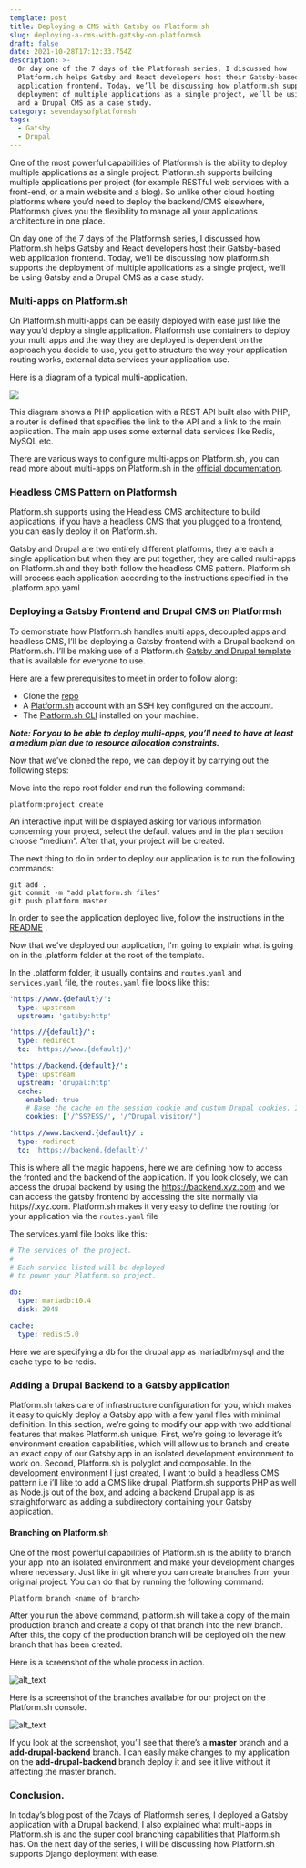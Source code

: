 ```yaml
---
template: post
title: Deploying a CMS with Gatsby on Platform.sh
slug: deploying-a-cms-with-gatsby-on-platformsh
draft: false
date: 2021-10-28T17:12:33.754Z
description: >-
  On day one of the 7 days of the Platformsh series, I discussed how
  Platform.sh helps Gatsby and React developers host their Gatsby-based web
  application frontend. Today, we’ll be discussing how platform.sh supports the
  deployment of multiple applications as a single project, we’ll be using Gatsby
  and a Drupal CMS as a case study.
category: sevendaysofplatformsh
tags:
  - Gatsby
  - Drupal
---
```


One of the most powerful capabilities of Platformsh is the ability to deploy multiple applications as a single project. Platform.sh supports building multiple applications per project (for example RESTful web services with a front-end, or a main website and a blog). So unlike other cloud hosting platforms where you’d need to deploy the backend/CMS elsewhere, Platformsh gives you the flexibility to manage all your applications architecture in one place.

On day one of the 7 days of the Platformsh series, I discussed how Platform.sh helps Gatsby and React developers host their Gatsby-based web application frontend. Today, we’ll be discussing how platform.sh supports the deployment of multiple applications as a single project, we’ll be using Gatsby and a Drupal CMS as a case study.

### Multi-apps on Platform.sh

On Platform.sh multi-apps can be easily deployed with ease just like the way you’d deploy a single application. Platformsh use containers to deploy your multi apps and the way they are deployed is dependent on the approach you decide to use, you get to structure the way your application routing works, external data services your application use.

Here is a diagram of a typical multi-application.

![](https://lh5.googleusercontent.com/DKH3dwyvzbl7bZBy7LuiQMVMC8DUqHHWm9iAgKV4-9gD-8NJR04S8xwe0obWE4TcSuOmohB4RszGD_BSSfe7Qal4hA-9ItfSlLG745SPIhAjnV6i9udpk50j5TrQ5CEBZHyMzW81)

This diagram shows a PHP application with a REST API built also with PHP, a router is defined that specifies the link to the API and a link to the main application. The main app uses some external data services like Redis, MySQL etc.

There are various ways to configure multi-apps on Platform.sh, you can read more about multi-apps on Platform.sh in the [official documentation](https://docs.platform.sh/configuration/app/multi-app.html).

### Headless CMS Pattern on Platformsh

Platform.sh supports using the Headless CMS architecture to build applications, if you have a headless CMS that you plugged to a frontend, you can easily deploy it on Platform.sh.

Gatsby and Drupal are two entirely different platforms, they are each a single application but when they are put together, they are called multi-apps on Platform.sh and they both follow the headless CMS pattern. Platform.sh will process each application according to the instructions specified in the .platform.app.yaml

### Deploying a Gatsby Frontend and Drupal CMS on Platformsh

To demonstrate how Platform.sh handles multi apps, decoupled apps and headless CMS, I’ll be deploying a Gatsby frontend with a Drupal backend on Platform.sh. I’ll be making use of a Platform.sh [Gatsby and Drupal template ](https://github.com/platformsh-templates/gatsby-drupal)that is available for everyone to use.

Here are a few prerequisites to meet in order to follow along:

- Clone the [repo](https://github.com/platformsh-templates/gatsby-drupal)
- A [Platform.sh](https://platform.sh/) account with an SSH key configured on the account.
- The [Platform.sh CLI](https://docs.platform.sh/gettingstarted/introduction/template/cli-install.html) installed on your machine.

**_Note: For you to be able to deploy multi-apps, you’ll need to have at least a medium plan due to resource allocation constraints._**

Now that we’ve cloned the repo, we can deploy it by carrying out the following steps:

Move into the repo root folder and run the following command:

```shell
platform:project create
```

An interactive input will be displayed asking for various information concerning your project, select the default values and in the plan section choose “medium”. After that, your project will be created.

The next thing to do in order to deploy our application is to run the following commands:

```shell
git add .
git commit -m "add platform.sh files"
git push platform master
```

In order to see the application deployed live, follow the instructions in the [README](https://github.com/platformsh-templates/gatsby-drupal#readme) .

Now that we’ve deployed our application, I'm going to explain what is going on in the .platform folder at the root of the template.

In the .platform folder, it usually contains and `routes.yaml` and `services.yaml` file, the `routes.yaml` file looks like this:

```yaml
'https://www.{default}/':
  type: upstream
  upstream: 'gatsby:http'

'https://{default}/':
  type: redirect
  to: 'https://www.{default}/'

'https://backend.{default}/':
  type: upstream
  upstream: 'drupal:http'
  cache:
    enabled: true
    # Base the cache on the session cookie and custom Drupal cookies. Ignore all other cookies.
    cookies: ['/^SS?ESS/', '/^Drupal.visitor/']

'https://www.backend.{default}/':
  type: redirect
  to: 'https://backend.{default}/'
```

This is where all the magic happens, here we are defining how to access the fronted and the backend of the application. If you look closely, we can access the drupal backend by using the <https://backend.xyz.com> and we can access the gatsby frontend by accessing the site normally via https//.xyz.com. Platform.sh makes it very easy to define the routing for your application via the `routes.yaml` file

The services.yaml file looks like this:

```yaml
# The services of the project.
#
# Each service listed will be deployed
# to power your Platform.sh project.

db:
  type: mariadb:10.4
  disk: 2048

cache:
  type: redis:5.0
```

Here we are specifying a db for the drupal app as mariadb/mysql and the cache type to be redis.

### Adding a Drupal Backend to a Gatsby application

Platform.sh takes care of infrastructure configuration for you, which makes it easy to quickly deploy a Gatsby app with a few yaml files with minimal definition. In this section, we’re going to modify our app with two additional features that makes Platform.sh unique. First, we’re going to leverage it’s environment creation capabilities, which will allow us to branch and create an exact copy of our Gatsby app in an isolated development environment to work on. Second, Platform.sh is polyglot and composable. In the development environment I just created, I want to build a headless CMS pattern i.e i’ll like to add a CMS like drupal. Platform.sh supports PHP as well as Node.js out of the box, and adding a backend Drupal app is as straightforward as adding a subdirectory containing your Gatsby application.

#### Branching on Platform.sh

One of the most powerful capabilities of Platform.sh is the ability to branch your app into an isolated environment and make your development changes where necessary. Just like in git where you can create branches from your original project. You can do that by running the following command:

`Platform branch <name of branch>`

After you run the above command, platform.sh will take a copy of the main production branch and create a copy of that branch into the new branch. After this, the copy of the production branch will be deployed oin the new branch that has been created.

Here is a screenshot of the whole process in action.

![alt_text](https://lh6.googleusercontent.com/hrUDbzY5xSLlxs357Ev0EOmx0mJDlAjVoTYuHQYaJgdIMmayil3s6KrVfduQxvZuPpV979z8zdvxRs1_wBYKzpVTWWenIzMh3xU1Heysqr-itNpLa3J2EZqZldczleaTvXEkZl9-)

Here is a screenshot of the branches available for our project on the Platform.sh console.

![alt_text](https://lh5.googleusercontent.com/W7TA0nxV7GI1jiMo06mk2G-oF0iTsRSbb3VfI0yCYEnGBJZ2CbNrDEfL-mSFOohXn3DGBR9D4XNRoFgnKmJgVie_zVzC4RLXMlKb6vzkjZi6JmqUSeUcPp0QKL6YhNXJVifvPcDr)

If you look at the screenshot, you’ll see that there’s a **master** branch and a **add-drupal-backend** branch. I can easily make changes to my application on the **add-drupal-backend** branch deploy it and see it live without it affecting the master branch.

### Conclusion.

In today’s blog post of the 7days of Platformsh series, I deployed a Gatsby application with a Drupal backend, I also explained what multi-apps in Platform.sh is and the super cool branching capabilities that Platform.sh has. On the next day of the series, I will be discussing how Platform.sh supports Django deployment with ease.
